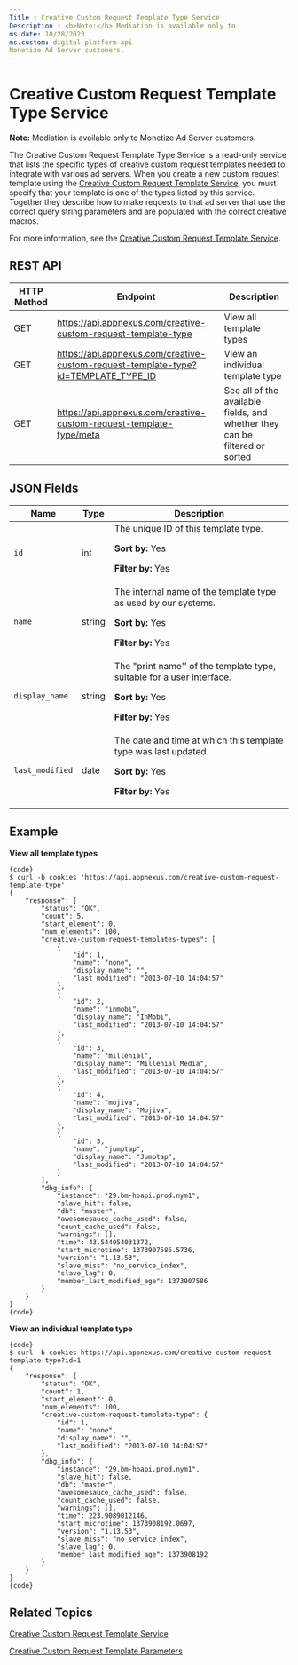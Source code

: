 ```yaml
---
Title : Creative Custom Request Template Type Service
Description : <b>Note:</b> Mediation is available only to
ms.date: 10/28/2023
ms.custom: digital-platform-api
Monetize Ad Server customers.
---
```



# Creative Custom Request Template Type Service





<b>Note:</b> Mediation is available only to
Monetize Ad Server customers.



The Creative Custom Request Template Type Service is a read-only service
that lists the specific types of creative custom request templates
needed to integrate with various ad servers. When you create a new
custom request template using the <a
href="xandr-api-internal/creative-custom-request-template-service.md"
class="xref" target="_blank">Creative Custom Request Template
Service</a>, you must specify that your template is one of the types
listed by this service. Together they describe how to make requests to
that ad server that use the correct query string parameters and are
populated with the correct creative macros.

For more information, see the <a
href="xandr-api-internal/creative-custom-request-template-service.md"
class="xref" target="_blank">Creative Custom Request Template
Service</a>.



## REST API

<table class="table">
<thead class="thead">
<tr class="header row">
<th id="ID-0000202b__entry__1" class="entry colsep-1 rowsep-1">HTTP
Method</th>
<th id="ID-0000202b__entry__2"
class="entry colsep-1 rowsep-1">Endpoint</th>
<th id="ID-0000202b__entry__3"
class="entry colsep-1 rowsep-1">Description</th>
</tr>
</thead>
<tbody class="tbody">
<tr class="odd row">
<td class="entry colsep-1 rowsep-1"
headers="ID-0000202b__entry__1">GET </td>
<td class="entry colsep-1 rowsep-1" headers="ID-0000202b__entry__2"><a
href="https://api.appnexus.com/creative-custom-request-template-type"
class="xref" target="_blank">https://api.<span
class="ph">appnexus.com/creative-custom-request-template-type</a></td>
<td class="entry colsep-1 rowsep-1" headers="ID-0000202b__entry__3">View
all template types</td>
</tr>
<tr class="even row">
<td class="entry colsep-1 rowsep-1"
headers="ID-0000202b__entry__1">GET</td>
<td class="entry colsep-1 rowsep-1" headers="ID-0000202b__entry__2"><a
href="https://api.appnexus.com/creative-custom-request-template-type?id=TEMPLATE_TYPE_ID"
class="xref" target="_blank">https://api.<span
class="ph">appnexus.com/creative-custom-request-template-type?id=TEMPLATE_TYPE_ID</a></td>
<td class="entry colsep-1 rowsep-1" headers="ID-0000202b__entry__3">View
an individual template type</td>
</tr>
<tr class="odd row">
<td class="entry colsep-1 rowsep-1"
headers="ID-0000202b__entry__1">GET</td>
<td class="entry colsep-1 rowsep-1" headers="ID-0000202b__entry__2"><a
href="https://api.appnexus.com/creative-custom-request-template-type/meta"
class="xref" target="_blank">https://api.<span
class="ph">appnexus.com/creative-custom-request-template-type/meta</a></td>
<td class="entry colsep-1 rowsep-1" headers="ID-0000202b__entry__3">See
all of the available fields, and whether they can be filtered or
sorted</td>
</tr>
</tbody>
</table>





## JSON Fields

<table class="table">
<thead class="thead">
<tr class="header row">
<th id="ID-0000202b__entry__13"
class="entry colsep-1 rowsep-1">Name</th>
<th id="ID-0000202b__entry__14"
class="entry colsep-1 rowsep-1">Type</th>
<th id="ID-0000202b__entry__15"
class="entry colsep-1 rowsep-1">Description</th>
</tr>
</thead>
<tbody class="tbody">
<tr class="odd row">
<td class="entry colsep-1 rowsep-1"
headers="ID-0000202b__entry__13"><code class="ph codeph">id</code></td>
<td class="entry colsep-1 rowsep-1"
headers="ID-0000202b__entry__14">int</td>
<td class="entry colsep-1 rowsep-1" headers="ID-0000202b__entry__15">The
unique ID of this template type.
<p><strong>Sort by:</strong> Yes</p>
<p><strong>Filter by:</strong> Yes</p></td>
</tr>
<tr class="even row">
<td class="entry colsep-1 rowsep-1"
headers="ID-0000202b__entry__13"><code
class="ph codeph">name</code></td>
<td class="entry colsep-1 rowsep-1"
headers="ID-0000202b__entry__14">string</td>
<td class="entry colsep-1 rowsep-1" headers="ID-0000202b__entry__15">The
internal name of the template type as used by our systems.
<p><strong>Sort by:</strong> Yes</p>
<p><strong>Filter by:</strong> Yes</p></td>
</tr>
<tr class="odd row">
<td class="entry colsep-1 rowsep-1"
headers="ID-0000202b__entry__13"><code
class="ph codeph">display_name</code></td>
<td class="entry colsep-1 rowsep-1"
headers="ID-0000202b__entry__14">string</td>
<td class="entry colsep-1 rowsep-1" headers="ID-0000202b__entry__15">The
"print name'' of the template type, suitable for a user interface.
<p><strong>Sort by:</strong> Yes</p>
<p><strong>Filter by:</strong> Yes</p></td>
</tr>
<tr class="even row">
<td class="entry colsep-1 rowsep-1"
headers="ID-0000202b__entry__13"><code
class="ph codeph">last_modified</code></td>
<td class="entry colsep-1 rowsep-1"
headers="ID-0000202b__entry__14">date</td>
<td class="entry colsep-1 rowsep-1" headers="ID-0000202b__entry__15">The
date and time at which this template type was last updated.
<p><strong>Sort by:</strong> Yes</p>
<p><strong>Filter by:</strong> Yes</p></td>
</tr>
</tbody>
</table>





## Example

**View all template types**

``` pre
{code}
$ curl -b cookies 'https://api.appnexus.com/creative-custom-request-template-type'
{
    "response": {
        "status": "OK",
        "count": 5,
        "start_element": 0,
        "num_elements": 100,
        "creative-custom-request-templates-types": [
            {
                "id": 1,
                "name": "none",
                "display_name": "",
                "last_modified": "2013-07-10 14:04:57"
            },
            {
                "id": 2,
                "name": "inmobi",
                "display_name": "InMobi",
                "last_modified": "2013-07-10 14:04:57"
            },
            {
                "id": 3,
                "name": "millenial",
                "display_name": "Millenial Media",
                "last_modified": "2013-07-10 14:04:57"
            },
            {
                "id": 4,
                "name": "mojiva",
                "display_name": "Mojiva",
                "last_modified": "2013-07-10 14:04:57"
            },
            {
                "id": 5,
                "name": "jumptap",
                "display_name": "Jumptap",
                "last_modified": "2013-07-10 14:04:57"
            }
        ],
        "dbg_info": {
            "instance": "29.bm-hbapi.prod.nym1",
            "slave_hit": false,
            "db": "master",
            "awesomesauce_cache_used": false,
            "count_cache_used": false,
            "warnings": [],
            "time": 43.544054031372,
            "start_microtime": 1373907586.5736,
            "version": "1.13.53",
            "slave_miss": "no_service_index",
            "slave_lag": 0,
            "member_last_modified_age": 1373907586
        }
    }
}
{code}
```

**View an individual template type**

``` pre
{code}
$ curl -b cookies https://api.appnexus.com/creative-custom-request-template-type?id=1
{
    "response": {
        "status": "OK",
        "count": 1,
        "start_element": 0,
        "num_elements": 100,
        "creative-custom-request-template-type": {
            "id": 1,
            "name": "none",
            "display_name": "",
            "last_modified": "2013-07-10 14:04:57"
        },
        "dbg_info": {
            "instance": "29.bm-hbapi.prod.nym1",
            "slave_hit": false,
            "db": "master",
            "awesomesauce_cache_used": false,
            "count_cache_used": false,
            "warnings": [],
            "time": 223.9089012146,
            "start_microtime": 1373908192.0697,
            "version": "1.13.53",
            "slave_miss": "no_service_index",
            "slave_lag": 0,
            "member_last_modified_age": 1373908192
        }
    }
}
{code}
```





## Related Topics

<a href="creative-custom-request-template-service.md"
class="xref">Creative Custom Request Template Service</a>

<a href="creative-custom-request-template-parameters.md"
class="xref">Creative Custom Request Template Parameters</a>






